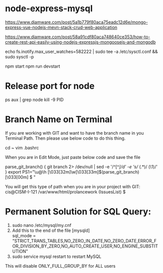 # node-express-mysql

https://www.djamware.com/post/5a1b779f80aca75eadc12d6e/mongo-express-vue-nodejs-mevn-stack-crud-web-application

https://www.djamware.com/post/58a91cdf80aca748640ce353/how-to-create-rest-api-easily-using-nodejs-expressjs-mongoosejs-and-mongodb


echo fs.inotify.max_user_watches=582222 | sudo tee -a /etc/sysctl.conf && sudo sysctl -p


npm start
npm run devstart

# Release port for node

ps aux | grep node
kill -9 PID


# Branch Name on Terminal

If you are working with GIT and want to have the branch name in you Terminal Path. Then please use below code to do this thing.

cd ~
vim .bashrc

When you are in Edit Mode, just paste below code and save the file


parse_git_branch() {
     git branch 2> /dev/null | sed -e '/^[^*]/d' -e 's/* \(.*\)/ (\1)/'
}
export PS1="\u@\h \[\033[32m\]\w\[\033[33m\]\$(parse_git_branch)\[\033[00m\] $ "


You will get this type of path when you are in your project with GIT: 
cis@CISM-I-121 /var/www/html/prolancework (IssuesList) $




# Permanent Solution for SQL Query:

1. sudo nano /etc/mysql/my.cnf
2. Add this to the end of the file
[mysqld]  
sql_mode = "STRICT_TRANS_TABLES,NO_ZERO_IN_DATE,NO_ZERO_DATE,ERROR_FOR_DIVISION_BY_ZERO,NO_AUTO_CREATE_USER,NO_ENGINE_SUBSTITUTION"
3. sudo service mysql restart to restart MySQL

This will disable ONLY_FULL_GROUP_BY for ALL users